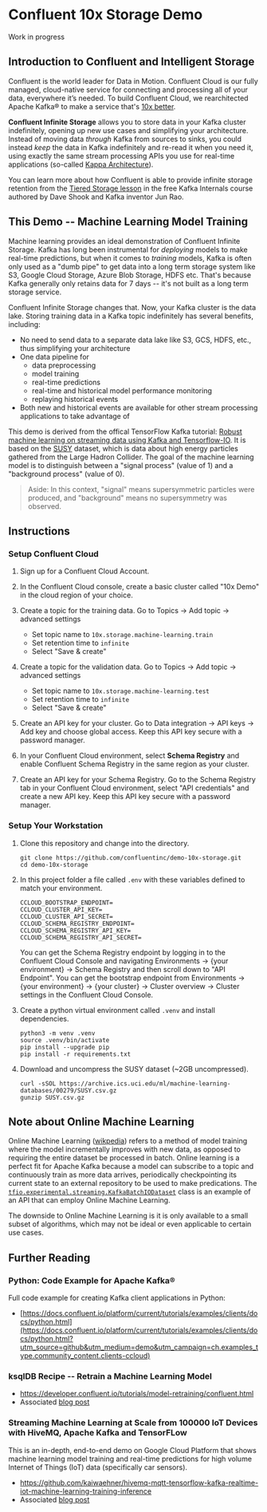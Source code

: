 # Confluent 10x Storage Demo

Work in progress

## Introduction to Confluent and Intelligent Storage

Confluent is the world leader for Data in Motion. Confluent Cloud is our fully managed, cloud-native service for connecting and processing all of your data, everywhere it’s needed. To build Confluent Cloud, we rearchitected Apache Kafka® to make a service that's [10x better](https://www.confluent.io/blog/making-apache-kafka-service-10x-better/?utm_campaign=tm.campaigns_cd.making-confluent-cloud-10x-more-elastic-than-apache-kafka&utm_medium=blogpost).

**Confluent Infinite Storage** allows you to store data in your Kafka cluster indefinitely, opening up new use cases and simplifying your architecture. Instead of moving data *through* Kafka from sources to sinks, you could instead *keep* the data in Kafka indefinitely and re-read it when you need it, using exactly the same stream processing APIs you use for real-time applications (so-called [Kappa Architecture](https://www.oreilly.com/radar/questioning-the-lambda-architecture/)).

You can learn more about how Confluent is able to provide infinite storage retention from the [Tiered Storage lesson](https://developer.confluent.io/learn-kafka/architecture/tiered-storage/?utm_campaign=tm.campaigns_cd.making-confluent-cloud-10x-more-elastic-than-apache-kafka&utm_medium=blogpost) in the free Kafka Internals course authored by Dave Shook and Kafka inventor Jun Rao.

## This Demo -- Machine Learning Model Training

Machine learning provides an ideal demonstration of Confluent Infinite Storage.
Kafka has long been instrumental for *deploying* models to make real-time predictions, but when it comes to *training* models, Kafka is often only used as a "dumb pipe" to get data into a long term storage system like S3, Google Cloud Storage, Azure Blob Storage, HDFS etc. That's because Kafka generally only retains data for 7 days -- it's not built as a long term storage service.

Confluent Infinite Storage changes that. Now, your Kafka cluster is the data lake. Storing training data in a Kafka topic indefinitely has several benefits, including:
- No need to send data to a separate data lake like S3, GCS, HDFS, etc., thus simplifying your architecture
- One data pipeline for 
  - data preprocessing
  - model training
  - real-time predictions
  - real-time and historical model performance monitoring
  - replaying historical events
- Both new and historical events are available for other stream processing applications to take advantage of

This demo is derived from the offical TensorFlow Kafka tutorial: [Robust machine learning on streaming data using Kafka and Tensorflow-IO](https://www.tensorflow.org/io/tutorials/kafka). It is based on the [SUSY](https://archive.ics.uci.edu/ml/datasets/SUSY#) dataset, which is data about high energy particles gathered from the Large Hadron Collider. The goal of the machine learning model is to distinguish between a "signal process" (value of 1) and a "background process" (value of 0).

> Aside: In this context, "signal" means supersymmetric particles were produced, and "background" means no supersymmetry was observed.

## Instructions

### Setup Confluent Cloud
1. Sign up for a Confluent Cloud Account.

1. In the Confluent Cloud console, create a basic cluster called "10x Demo" in the cloud region of your choice.

1. Create a topic for the training data. Go to Topics -> Add topic -> advanced settings
    - Set topic name to `10x.storage.machine-learning.train`
    - Set retention time to `infinite`
    - Select "Save & create"

1. Create a topic for the validation data. Go to Topics -> Add topic -> advanced settings
    - Set topic name to `10x.storage.machine-learning.test`
    - Set retention time to `infinite`    
    - Select "Save & create"

1. Create an API key for your cluster. Go to Data integration -> API keys -> Add key and choose global access. Keep this API key secure with a password manager.

1. In your Confluent Cloud environment, select **Schema Registry** and enable Confluent Schema Registry in the same region as your cluster.

1. Create an API key for your Schema Registry. Go to the Schema Registry tab in your Confluent Cloud environment, select "API credentials" and create a new API key. Keep this API key secure with a password manager.

### Setup Your Workstation

1. Clone this repository and change into the directory.
    ```
    git clone https://github.com/confluentinc/demo-10x-storage.git
    cd demo-10x-storage
    ```

1. In this project folder a file called `.env` with these variables defined to match your environment.
    ```
    CCLOUD_BOOTSTRAP_ENDPOINT=
    CCLOUD_CLUSTER_API_KEY=
    CCLOUD_CLUSTER_API_SECRET=
    CCLOUD_SCHEMA_REGISTRY_ENDPOINT=
    CCLOUD_SCHEMA_REGISTRY_API_KEY=
    CCLOUD_SCHEMA_REGISTRY_API_SECRET=
    ```
    You can get the Schema Registry endpoint by logging in to the Confluent Cloud Console and navigating Environments -> {your environment} -> Schema Registry and then scroll down to "API Endpoint".
    You can get the bootstrap endpoint from Environments -> {your environment} -> {your cluster} -> Cluster overview -> Cluster settings in the Confluent Cloud Console.

1. Create a python virtual environment called `.venv` and install dependencies.
    ```
    python3 -m venv .venv
    source .venv/bin/activate
    pip install --upgrade pip
    pip install -r requirements.txt
    ```

1. Download and uncompress the SUSY dataset (~2GB uncompressed).
    ```
    curl -sSOL https://archive.ics.uci.edu/ml/machine-learning-databases/00279/SUSY.csv.gz
    gunzip SUSY.csv.gz
    ```



## Note about Online Machine Learning

Online Machine Learning ([wikpedia](https://en.wikipedia.org/wiki/Online_machine_learning)) refers to a method of model training where the model incrementally improves with new data, as opposed to requiring the entire dataset be processed in batch. Online learning is a perfect fit for Apache Kafka because a model can subscribe to a topic and continuously train as more data arrives, periodically checkpointing its current state to an external repository to be used to make predications. The [`tfio.experimental.streaming.KafkaBatchIODataset`](https://www.tensorflow.org/io/api_docs/python/tfio/experimental/streaming/KafkaBatchIODataset) class is an example of an API that can employ Online Machine Learning.

The downside to Online Machine Learning is it is only available to a small subset of algorithms, which may not be ideal or even applicable to certain use cases.

## Further Reading

### Python:  Code Example for Apache Kafka®

Full code example for creating Kafka client applications in Python:
- [https://docs.confluent.io/platform/current/tutorials/examples/clients/docs/python.html](https://docs.confluent.io/platform/current/tutorials/examples/clients/docs/python.html?utm_source=github&utm_medium=demo&utm_campaign=ch.examples_type.community_content.clients-ccloud)

### ksqlDB Recipe -- Retrain a Machine Learning Model

- https://developer.confluent.io/tutorials/model-retraining/confluent.html
- Associated [blog post](https://www.confluent.io/blog/how-baader-built-a-predictive-analytics-machine-learning-system-with-kafka-and-rstudio/)
### Streaming Machine Learning at Scale from 100000 IoT Devices with HiveMQ, Apache Kafka and TensorFLow

This is an in-depth, end-to-end demo on Google Cloud Platform that shows machine learning model training and real-time predictions for high volume Internet of Things (IoT) data (specifically car sensors).

- https://github.com/kaiwaehner/hivemq-mqtt-tensorflow-kafka-realtime-iot-machine-learning-training-inference
- Associated [blog post](https://www.confluent.io/blog/streaming-machine-learning-with-tiered-storage/)